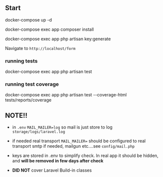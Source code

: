 ## Start
docker-compose up -d 

docker-compose exec app composer install

docker-compose exec app php artisan key:generate

Navigate to ``http://localhost/form``


### running tests
docker-compose exec app php artisan test

### running test coverage

docker-compose exec app php artisan test --coverage-html tests/reports/coverage

## NOTE!!
* in ``.env`` ``MAIL_MAILER=log`` so mail is just store to log ``storage/logs/laravel.log``

* if needed real transport ``MAIL_MAILER=`` should be configured to real transport smtp if needed, mailgun etc....see ``config/mail.php``

* keys are stored in .env to simplify check. In real app it should be hidden, and **will be removed in few days after check**

* **DID NOT** cover Laravel Build-in classes
